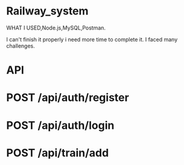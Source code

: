 # Railway_system


WHAT I USED,Node.js,MySQL,Postman.

I can't finish it properly i need more time to complete it.
I faced many challenges.
# API
# POST /api/auth/register
# POST /api/auth/login
# POST /api/train/add

